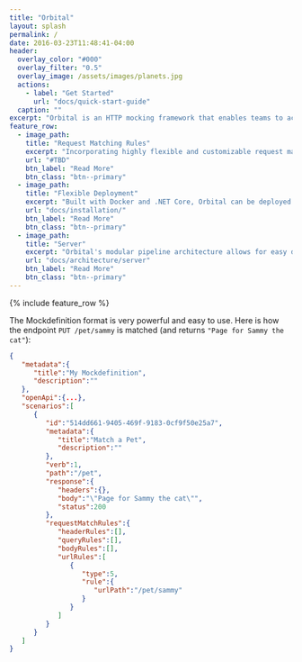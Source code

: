 ```yaml
---
title: "Orbital"
layout: splash
permalink: /
date: 2016-03-23T11:48:41-04:00
header:
  overlay_color: "#000"
  overlay_filter: "0.5"
  overlay_image: /assets/images/planets.jpg
  actions:
    - label: "Get Started"
      url: "docs/quick-start-guide"
  caption: ""
excerpt: "Orbital is an HTTP mocking framework that enables teams to achieve rapid software development and testing"
feature_row:
  - image_path:
    title: "Request Matching Rules"
    excerpt: "Incorporating highly flexible and customizable request matching rules, virtually any kind of request can be matched"
    url: "#TBD"
    btn_label: "Read More"
    btn_class: "btn--primary"
  - image_path:
    title: "Flexible Deployment"
    excerpt: "Built with Docker and .NET Core, Orbital can be deployed anywhere Docker is supported, including Windows, Linux, and macOS"
    url: "docs/installation/"
    btn_label: "Read More"
    btn_class: "btn--primary"
  - image_path:
    title: "Server"
    excerpt: "Orbital's modular pipeline architecture allows for easy development, request matching, and debugging"
    url: "docs/architecture/server"
    btn_label: "Read More"
    btn_class: "btn--primary"
---
```


{% include feature_row %}

The Mockdefinition format is very powerful and easy to use. Here is how the endpoint `PUT /pet/sammy` is matched (and returns `"Page for Sammy the cat"`):

```json
{
   "metadata":{
      "title":"My Mockdefinition",
      "description":""
   },
   "openApi":{...},
   "scenarios":[
      {
         "id":"514dd661-9405-469f-9183-0cf9f50e25a7",
         "metadata":{
            "title":"Match a Pet",
            "description":""
         },
         "verb":1,
         "path":"/pet",
         "response":{
            "headers":{},
            "body":"\"Page for Sammy the cat\"",
            "status":200
         },
         "requestMatchRules":{
            "headerRules":[],
            "queryRules":[],
            "bodyRules":[],
            "urlRules":[
               {
                  "type":5,
                  "rule":{
                     "urlPath":"/pet/sammy"
                  }
               }
            ]
         }
      }
   ]
}
```
